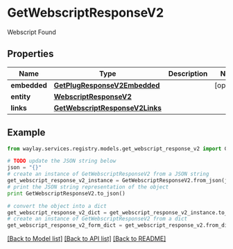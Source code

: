 # GetWebscriptResponseV2

Webscript Found

## Properties

Name | Type | Description | Notes
------------ | ------------- | ------------- | -------------
**embedded** | [**GetPlugResponseV2Embedded**](GetPlugResponseV2Embedded.md) |  | [optional] 
**entity** | [**WebscriptResponseV2**](WebscriptResponseV2.md) |  | 
**links** | [**GetWebscriptResponseV2Links**](GetWebscriptResponseV2Links.md) |  | 

## Example

```python
from waylay.services.registry.models.get_webscript_response_v2 import GetWebscriptResponseV2

# TODO update the JSON string below
json = "{}"
# create an instance of GetWebscriptResponseV2 from a JSON string
get_webscript_response_v2_instance = GetWebscriptResponseV2.from_json(json)
# print the JSON string representation of the object
print GetWebscriptResponseV2.to_json()

# convert the object into a dict
get_webscript_response_v2_dict = get_webscript_response_v2_instance.to_dict()
# create an instance of GetWebscriptResponseV2 from a dict
get_webscript_response_v2_form_dict = get_webscript_response_v2.from_dict(get_webscript_response_v2_dict)
```
[[Back to Model list]](../README.md#documentation-for-models) [[Back to API list]](../README.md#documentation-for-api-endpoints) [[Back to README]](../README.md)



